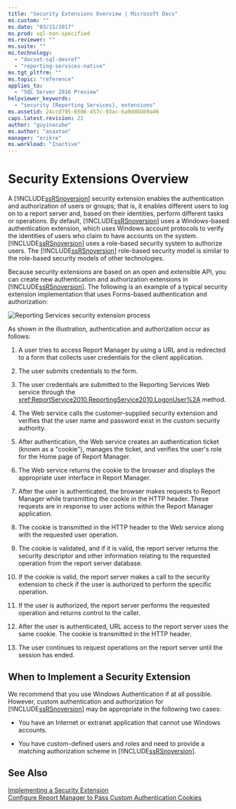 ```yaml
---
title: "Security Extensions Overview | Microsoft Docs"
ms.custom: ""
ms.date: "03/15/2017"
ms.prod: sql-non-specified
ms.reviewer: ""
ms.suite: ""
ms.technology: 
  - "docset-sql-devref"
  - "reporting-services-native"
ms.tgt_pltfrm: ""
ms.topic: "reference"
applies_to: 
  - "SQL Server 2016 Preview"
helpviewer_keywords: 
  - "security [Reporting Services], extensions"
ms.assetid: 24ccd795-6506-457c-93ac-6a9dd6bb9a46
caps.latest.revision: 22
author: "guyinacube"
ms.author: "asaxton"
manager: "erikre"
ms.workload: "Inactive"
---
```

# Security Extensions Overview
  A [!INCLUDE[ssRSnoversion](../../../includes/ssrsnoversion-md.md)] security extension enables the authentication and authorization of users or groups; that is, it enables different users to log on to a report server and, based on their identities, perform different tasks or operations. By default, [!INCLUDE[ssRSnoversion](../../../includes/ssrsnoversion-md.md)] uses a Windows-based authentication extension, which uses Windows account protocols to verify the identities of users who claim to have accounts on the system. [!INCLUDE[ssRSnoversion](../../../includes/ssrsnoversion-md.md)] uses a role-based security system to authorize users. The [!INCLUDE[ssRSnoversion](../../../includes/ssrsnoversion-md.md)] role-based security model is similar to the role-based security models of other technologies.  
  
 Because security extensions are based on an open and extensible API, you can create new authentication and authorization extensions in [!INCLUDE[ssRSnoversion](../../../includes/ssrsnoversion-md.md)]. The following is an example of a typical security extension implementation that uses Forms-based authentication and authorization:  
  
 ![Reporting Services security extension process](../../../reporting-services/extensions/security-extension/media/rosettasecurityextensionflow.gif "Reporting Services security extension process")  
  
 As shown in the illustration, authentication and authorization occur as follows:  
  
1.  A user tries to access Report Manager by using a URL and is redirected to a form that collects user credentials for the client application.  
  
2.  The user submits credentials to the form.  
  
3.  The user credentials are submitted to the Reporting Services Web service through the <xref:ReportService2010.ReportingService2010.LogonUser%2A> method.  
  
4.  The Web service calls the customer-supplied security extension and verifies that the user name and password exist in the custom security authority.  
  
5.  After authentication, the Web service creates an authentication ticket (known as a "cookie"), manages the ticket, and verifies the user's role for the Home page of Report Manager.  
  
6.  The Web service returns the cookie to the browser and displays the appropriate user interface in Report Manager.  
  
7.  After the user is authenticated, the browser makes requests to Report Manager while transmitting the cookie in the HTTP header. These requests are in response to user actions within the Report Manager application.  
  
8.  The cookie is transmitted in the HTTP header to the Web service along with the requested user operation.  
  
9. The cookie is validated, and if it is valid, the report server returns the security descriptor and other information relating to the requested operation from the report server database.  
  
10. If the cookie is valid, the report server makes a call to the security extension to check if the user is authorized to perform the specific operation.  
  
11. If the user is authorized, the report server performs the requested operation and returns control to the caller.  
  
12. After the user is authenticated, URL access to the report server uses the same cookie. The cookie is transmitted in the HTTP header.  
  
13. The user continues to request operations on the report server until the session has ended.  
  
## When to Implement a Security Extension  
 We recommend that you use Windows Authentication if at all possible. However, custom authentication and authorization for [!INCLUDE[ssRSnoversion](../../../includes/ssrsnoversion-md.md)] may be appropriate in the following two cases:  
  
-   You have an Internet or extranet application that cannot use Windows accounts.  
  
-   You have custom-defined users and roles and need to provide a matching authorization scheme in [!INCLUDE[ssRSnoversion](../../../includes/ssrsnoversion-md.md)].  
  
## See Also  
 [Implementing a Security Extension](../../../reporting-services/extensions/security-extension/implementing-a-security-extension.md)   
 [Configure Report Manager to Pass Custom Authentication Cookies](https://msdn.microsoft.com/library/ms345241(v=sql.110).aspx)  
  
  
